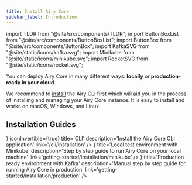 ```yaml
---
title: Install Airy Core
sidebar_label: Introduction
---
```


import TLDR from "@site/src/components/TLDR";
import ButtonBoxList from "@site/src/components/ButtonBoxList";
import ButtonBox from "@site/src/components/ButtonBox";
import KafkaSVG from "@site/static/icons/kafka.svg";
import Minikube from "@site/static/icons/minikube.svg";
import RocketSVG from "@site/static/icons/rocket.svg";

<TLDR>

You can deploy Airy Core in many different ways: **locally** or
**production-ready in your cloud**.

 </TLDR>

We recommend to [install](/cli/installation.md) the Airy CLI first which will
aid you in the process of installing and managing your Airy Core instance. It is
easy to install and works on macOS, Windows, and Linux.

## Installation Guides

<ButtonBoxList>
<ButtonBox
icon={<RocketSVG />}
iconInvertible={true}
title='CLI'
description='Install the Airy Core CLI application'
link='/cli/installation'
/>
<ButtonBox
icon={<Minikube />}
title='Local test environment with Minikube'
description='Step by step guide to run Airy Core on your local machine'
link='getting-started/installation/minikube'
/>
<ButtonBox
icon={<KafkaSVG />}
title='Production ready environment with Kafka'
description='Manual step by step guide for running Airy Core in production'
link='getting-started/installation/production'
/>
</ButtonBoxList>
